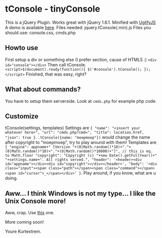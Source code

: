 tConsole - tinyConsole
========================
This is a jQuery Plugin. Works great with jQuery 1.6.1.
Minified with [UglifyJS](http://marijnhaverbeke.nl/uglifyjs)
A demo is available [here](http://kurtextrem.tk/console).
Files needed: jquery.tConsole(.min).js
Files you should use: console.css, cmds.php

Howto use
---------
First setup a div or something else (I prefer section, cause of HTML5 :)
`<div id="console"></div>`
Then call tConsole.
`<script>$(document).ready(function(){ $('#console').tConsole(); });</script>`
Finished, that was easy, right?

What about commands?
--------------------
You have to setup them serverside. Look at `cmds.php` for example php code.

Customize
---------
tConsole(settings, templates)
Settings are
`{
	"name": "<insert your whatever here>",
	"url": "cmds.php?cmd=",
	"title": location.href,
	"json": true
}`. `.tConsole({name: "moepmoep"})` would change the name after copyright to "moepmoep", try to play around with them!
Templates are
`{
	"engine": appname+" [Version "+(0|Math.random()*10)+"."+(0|Math.random()*10)+"."+(0|Math.random()*10000)+"]", // this is eq. to Math.floor
	"copyright": "Copyright (c) "+new Date().getFullYear()+" "+settings.name+". All rights served.",
	"header": '<header><div id="appname"></div><div id="copyright"></div></header>',
	"body": '<div class="input"><span class="path"></span><span class="command"></span><span id="cursor">_</span></div>'
}`. Play around, if you know, what are u doing.

Aww... I think Windows is not my type... I like the Unix Console more!
----------------------------------------------------------------------
Aww, crap. Use [this](https://github.com/Evil-Code/UCE) one.

More coming soon!

Youre Kurtextrem.